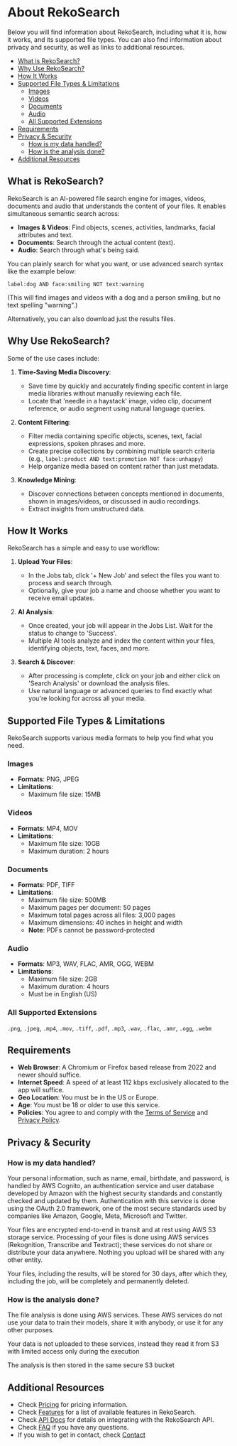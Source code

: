 # About RekoSearch

Below you will find information about RekoSearch, including what it is, how it works, and its supported file types. You can also find information about privacy and security, as well as links to additional resources.

<!--toc:start-->

- [What is RekoSearch?](#what-is-rekosearch)
- [Why Use RekoSearch?](#why-use-rekosearch)
- [How It Works](#how-it-works)
- [Supported File Types & Limitations](#supported-file-types-limitations)
  - [Images](#images)
  - [Videos](#videos)
  - [Documents](#documents)
  - [Audio](#audio)
  - [All Supported Extensions](#all-supported-extensions)
- [Requirements](#requirements)
- [Privacy & Security](#privacy-security)
  - [How is my data handled?](#how-is-my-data-handled)
  - [How is the analysis done?](#how-is-the-analysis-done)
- [Additional Resources](#additional-resources)
<!--toc:end-->

## What is RekoSearch?

RekoSearch is an AI-powered file search engine for images, videos, documents and audio that understands the content of your files. It enables simultaneous semantic search across:

- **Images & Videos**: Find objects, scenes, activities, landmarks, facial attributes and text.
- **Documents**: Search through the actual content (text).
- **Audio**: Search through what's being said.

You can plainly search for what you want, or use advanced search syntax like the example below:

```
label:dog AND face:smiling NOT text:warning
```

(This will find images and videos with a dog and a person smiling, but no text spelling "warning".)

Alternatively, you can also download just the results files.

## Why Use RekoSearch?

Some of the use cases include:

1. **Time-Saving Media Discovery**:

   - Save time by quickly and accurately finding specific content in large media libraries without manually reviewing each file.
   - Locate that 'needle in a haystack' image, video clip, document reference, or audio segment using natural language queries.

2. **Content Filtering**:

   - Filter media containing specific objects, scenes, text, facial expressions, spoken phrases and more.
   - Create precise collections by combining multiple search criteria (e.g., `label:product AND text:promotion NOT face:unhappy`)
   - Help organize media based on content rather than just metadata.

3. **Knowledge Mining**:
   - Discover connections between concepts mentioned in documents, shown in images/videos, or discussed in audio recordings.
   - Extract insights from unstructured data.

## How It Works

RekoSearch has a simple and easy to use workflow:

1. **Upload Your Files**:

   - In the Jobs tab, click '+ New Job' and select the files you want to process and search through.
   - Optionally, give your job a name and choose whether you want to receive email updates.

2. **AI Analysis**:

   - Once created, your job will appear in the Jobs List. Wait for the status to change to 'Success'.
   - Multiple AI tools analyze and index the content within your files, identifying objects, text, faces, and more.

3. **Search & Discover**:
   - After processing is complete, click on your job and either click on 'Search Analysis' or download the analysis files.
   - Use natural language or advanced queries to find exactly what you're looking for across all your media.

## Supported File Types & Limitations

RekoSearch supports various media formats to help you find what you need.

### Images

- **Formats**: PNG, JPEG
- **Limitations**:
  - Maximum file size: 15MB

### Videos

- **Formats**: MP4, MOV
- **Limitations**:
  - Maximum file size: 10GB
  - Maximum duration: 2 hours

### Documents

- **Formats**: PDF, TIFF
- **Limitations**:
  - Maximum file size: 500MB
  - Maximum pages per document: 50 pages
  - Maximum total pages across all files: 3,000 pages
  - Maximum dimensions: 40 inches in height and width
  - **Note**: PDFs cannot be password-protected

### Audio

- **Formats**: MP3, WAV, FLAC, AMR, OGG, WEBM
- **Limitations**:
  - Maximum file size: 2GB
  - Maximum duration: 4 hours
  - Must be in English (US)

### All Supported Extensions

`.png`, `.jpeg`, `.mp4`, `.mov`, `.tiff`, `.pdf`, `.mp3`, `.wav`, `.flac`, `.amr`, `.ogg`, `.webm`

## Requirements

- **Web Browser**: A Chromium or Firefox based release from 2022 and newer should suffice.
- **Internet Speed**: A speed of at least 112 kbps exclusively allocated to the app will suffice.
- **Geo Location**: You must be in the US or Europe.
- **Age**: You must be 18 or older to use this service.
- **Policies**: You agree to and comply with the [Terms of Service](../TOS.md) and [Privacy Policy](../PRIVACY.md).

## Privacy & Security

### How is my data handled?

Your personal information, such as name, email, birthdate, and password, is handled by AWS Cognito, an authentication service and user database developed by Amazon with the highest security standards and constantly checked and updated by them. Authentication with this service is done using the OAuth 2.0 framework, one of the most secure standards used by companies like Amazon, Google, Meta, Microsoft and Twitter.

Your files are encrypted end-to-end in transit and at rest using AWS S3 storage service. Processing of your files is done using AWS services (Rekognition, Transcribe and Textract); these services do not share or distribute your data anywhere. Nothing you upload will be shared with any other entity.

Your files, including the results, will be stored for 30 days, after which they, including the job, will be completely and permanently deleted.

### How is the analysis done?

The file analysis is done using AWS services. These AWS services do not use your data to train their models, share it with anybody, or use it for any other purposes.

Your data is not uploaded to these services, instead they read it from S3 with limited access only during the execution

The analysis is then stored in the same secure S3 bucket

## Additional Resources

- Check [Pricing](./PRICING.md) for pricing information.
- Check [Features](./FEATURES.md) for a list of available features in RekoSearch.
- Check [API Docs](./API/README.md) for details on integrating with the RekoSearch API.
- Check [FAQ](./FAQ.md) if you have any questions.
- If you wish to get in contact, check [Contact](../CONTACT.md)
